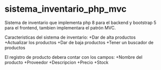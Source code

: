 # sistema_inventario_php_mvc
Sistema de inventario que implementa php 8 para el backend y bootstrap 5 para el frontend, tambien implementara el patrón MVC.

Caracteristicas del sistema de inventario:
+Dar de alta productos
+Actualizar los productos
+Dar de baja productos
+Tener un buscador de productos

El registro de producto debera contar con los campos:
+Nombre del producto
+Proveedor
+Descripcion
+Precio
+Stock

